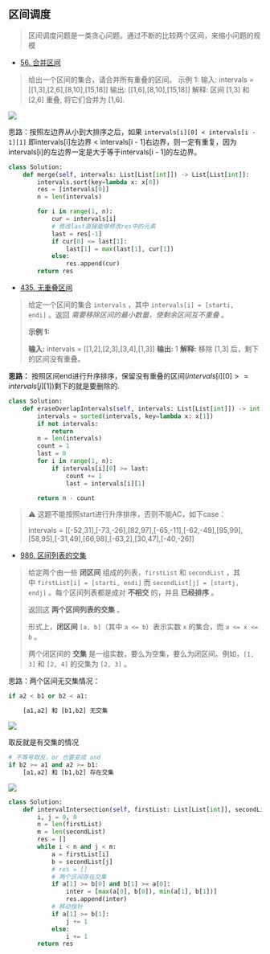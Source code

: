 ## 区间调度

> 区间调度问题是一类贪心问题。通过不断的比较两个区间，来缩小问题的规模

- [56. 合并区间](https://leetcode.cn/problems/merge-intervals/description/)

> 给出一个区间的集合，请合并所有重叠的区间。
> 示例 1:
> 输入: intervals = [[1,3],[2,6],[8,10],[15,18]]
> 输出: [[1,6],[8,10],[15,18]]
> 解释: 区间 [1,3] 和 [2,6] 重叠, 将它们合并为 [1,6].

![](https://markdown-1258220306.cos.ap-shenzhen-fsi.myqcloud.com/img/202408231135457.png)

思路：按照左边界从小到大排序之后，如果 `intervals[i][0] < intervals[i - 1][1]` 即intervals[i]左边界 < intervals[i - 1]右边界，则一定有重复，因为intervals[i]的左边界一定是大于等于intervals[i - 1]的左边界。

```py
class Solution:
    def merge(self, intervals: List[List[int]]) -> List[List[int]]:
        intervals.sort(key=lambda x: x[0])
        res = [intervals[0]]
        n = len(intervals)

        for i in range(1, n):
            cur = intervals[i]
            # 修改last直接能够修改res中的元素
            last = res[-1]
            if cur[0] <= last[1]:
                last[1] = max(last[1], cur[1])
            else:
                res.append(cur)
        return res
```

- [435. 无重叠区间](https://leetcode.cn/problems/non-overlapping-intervals/)

> 给定一个区间的集合 `intervals` ，其中 `intervals[i] = [starti, endi]` 。返回 *需要移除区间的最小数量，使剩余区间互不重叠* 。
> 
> **示例 1:**
> 
> **输入:** intervals = [[1,2],[2,3],[3,4],[1,3]]
> **输出:** 1
> **解释:** 移除 [1,3] 后，剩下的区间没有重叠。

**思路：** 按照区间end进行升序排序，保留没有重叠的区间($intervals[i][0] >= intervals[j][1]$)剩下的就是要删除的.

```py
class Solution:
    def eraseOverlapIntervals(self, intervals: List[List[int]]) -> int:
        intervals = sorted(intervals, key=lambda x: x[1])
        if not intervals:
            return
        n = len(intervals)
        count = 1
        last = 0
        for i in range(1, n):
            if intervals[i][0] >= last:
                count += 1
                last = intervals[i][1]

        return n - count
```

> ⚠️ 这题不能按照start进行升序排序，否则不能AC，如下case：
> 
> intervals = [[-52,31],[-73,-26],[82,97],[-65,-11],[-62,-49],[95,99],[58,95],[-31,49],[66,98],[-63,2],[30,47],[-40,-26]]

- [986. 区间列表的交集](https://leetcode.cn/problems/interval-list-intersections/)

> 给定两个由一些 **闭区间** 组成的列表，`firstList` 和 `secondList` ，其中 `firstList[i] = [starti, endi]` 而 `secondList[j] = [startj, endj]` 。每个区间列表都是成对 **不相交** 的，并且 **已经排序** 。
> 
> 返回这 **两个区间列表的交集** 。
> 
> 形式上，**闭区间** `[a, b]`（其中 `a <= b`）表示实数 `x` 的集合，而 `a <= x <= b` 。
> 
> 两个闭区间的 **交集** 是一组实数，要么为空集，要么为闭区间。例如，`[1, 3]` 和 `[2, 4]` 的交集为 `[2, 3]` 。

思路：两个区间无交集情况：

```py
if a2 < b1 or b2 < a1:

    [a1,a2] 和 [b1,b2] ⽆交集
```

![](https://markdown-1258220306.cos.ap-shenzhen-fsi.myqcloud.com/img/202408231517547.png)

取反就是有交集的情况

```py
# 不等号取反，or 也要变成 and 
if b2 >= a1 and a2 >= b1:
    [a1,a2] 和 [b1,b2] 存在交集
```

![](https://assets.leetcode.com/uploads/2019/01/30/interval1.png)

```py
class Solution:
    def intervalIntersection(self, firstList: List[List[int]], secondList: List[List[int]]) -> List[List[int]]:
        i, j = 0, 0
        n = len(firstList)
        m = len(secondList)
        res = []
        while i < n and j < m:
            a = firstList[i]
            b = secondList[j]
            # res = []
            # 两个区间存在交集 
            if a[1] >= b[0] and b[1] >= a[0]:
                inter = [max(a[0], b[0]), min(a[1], b[1])]
                res.append(inter)
            # 移动指针
            if a[1] >= b[1]:
                j += 1
            else:
                i += 1
        return res
```
